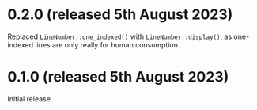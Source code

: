 # 0.2.0 (released 5th August 2023)

Replaced `LineNumber::one_indexed()` with `LineNumber::display()`, as
one-indexed lines are only really for human consumption.

# 0.1.0 (released 5th August 2023)

Initial release.
